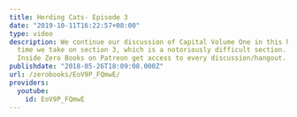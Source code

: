 ```yaml
---
title: Herding Cats- Episode 3
date: "2019-10-11T16:22:57+08:00"
type: video
description: We continue our discussion of Capital Volume One in this hangout. This
  time we take on section 3, which is a notoriously difficult section. Patrons of
  Inside Zero Books on Patreon get access to every discussion/hangout.
publishdate: "2018-05-26T18:09:08.000Z"
url: /zerobooks/EoV9P_FQmwE/
providers:
  youtube:
    id: EoV9P_FQmwE
---
```

